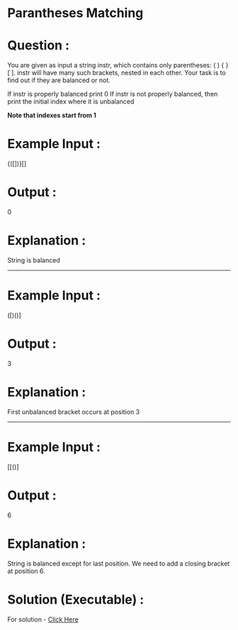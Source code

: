 # Parantheses Matching

# Question :
You are given as input a string instr, which contains only parentheses: ( ) { } [ ]. instr will have many such brackets, nested in each other. 
Your task is to find out if they are balanced or not.

If instr is properly balanced print 0
If instr is not properly balanced, then print the initial index where it is unbalanced

**Note that indexes start from 1**

# Example Input :
{([])}[]

# Output :
0

# Explanation :
String is balanced

<hr>

# Example Input :
([)()]

# Output :
3

# Explanation :
First unbalanced bracket occurs at position 3

<hr>

# Example Input :
[[()]

# Output :
6

# Explanation :
String is balanced except for last position. We need to add a closing bracket at position 6.

# Solution (Executable) :
For solution - [Click Here](https://onecompiler.com/python/3wvqh9nbp)
